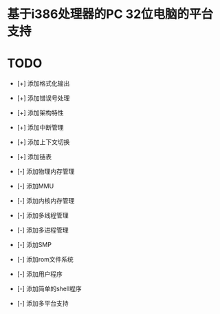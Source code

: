 # 基于i386处理器的PC 32位电脑的平台支持

# TODO

* [+] 添加格式化输出

* [+] 添加错误号处理

* [+] 添加架构特性

* [+] 添加中断管理

* [+] 添加上下文切换

* [+] 添加链表

* [-] 添加物理内存管理

* [-] 添加MMU

* [-] 添加内核内存管理

* [-] 添加多线程管理

* [-] 添加多进程管理

* [-] 添加SMP

* [-] 添加rom文件系统

* [-] 添加用户程序

* [-] 添加简单的shell程序

* [-] 添加多平台支持
 
